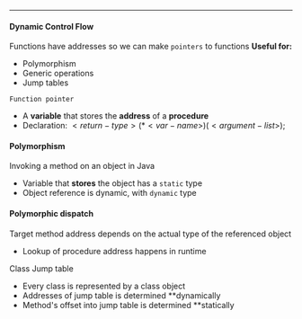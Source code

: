 ***
#### Dynamic Control Flow
Functions have addresses so we can make `pointers` to functions
**Useful for:**
* Polymorphism
* Generic operations
* Jump tables

`Function pointer`
* A **variable** that stores the **address** of a **procedure**
* Declaration: $<return-type> (*<var-name>)(<argument-list>)$;


#### Polymorphism
Invoking a method on an object in Java
* Variable that **stores** the object has a `static` type
* Object reference is dynamic, with `dynamic` type

#### Polymorphic dispatch
Target method address depends on the actual type of the referenced object
* Lookup of procedure address happens in runtime

Class Jump table
* Every class is represented by a class object
* Addresses of jump table is determined **dynamically
* Method's offset into jump table is determined **statically





